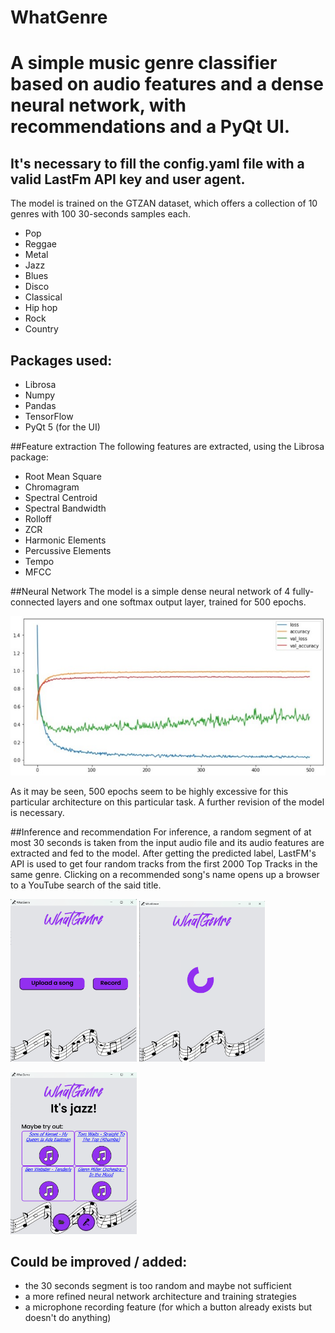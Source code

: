 # WhatGenre
# A simple music genre classifier based on audio features and a dense neural network, with recommendations and a PyQt UI.


## It's necessary to fill the config.yaml file with a valid LastFm API key and user agent.

The model is trained on the GTZAN dataset, which offers a collection of 10 genres with 100 30-seconds samples each.
- Pop
- Reggae
- Metal
- Jazz
- Blues
- Disco
- Classical
- Hip hop
- Rock
- Country

## Packages used:
- Librosa
- Numpy
- Pandas
- TensorFlow
- PyQt 5 (for the UI)

##Feature extraction
The following features are extracted, using the Librosa package:
- Root Mean Square
- Chromagram
- Spectral Centroid
- Spectral Bandwidth
- Rolloff
- ZCR
- Harmonic Elements
- Percussive Elements
- Tempo
- MFCC

##Neural Network
The model is a simple dense neural network of 4 fully-connected layers and one softmax output layer, trained for 500 epochs.

![Training and validation statistics](https://github.com/buni-alex/WhatGenre/blob/main/Resources/training.jpg)

As it may be seen, 500 epochs seem to be highly excessive for this particular architecture on this particular task. A further revision of the model is necessary.

##Inference and recommendation
For inference, a random segment of at most 30 seconds is taken from the input audio file and its audio features are extracted and fed to the model.
After getting the predicted label, LastFM's API is used to get four random tracks from the first 2000 Top Tracks in the same genre. Clicking on a recommended song's name opens up a browser to a YouTube search of the said title. 

<p float="left">
  <img src="https://github.com/buni-alex/WhatGenre/blob/main/Resources/example1.png" alt = "Main Window at start" width=40% height=40%>
  <img src="https://github.com/buni-alex/WhatGenre/blob/main/Resources/example2.png" alt = "Loading Animation" width=40% height=40%>
</p>
<img src="https://github.com/buni-alex/WhatGenre/blob/main/Resources/example3.png" alt = "Result Window" width=40% height=40%>

## Could be improved / added:
- the 30 seconds segment is too random and maybe not sufficient
- a more refined neural network architecture and training strategies
- a microphone recording feature (for which a button already exists but doesn't do anything)




